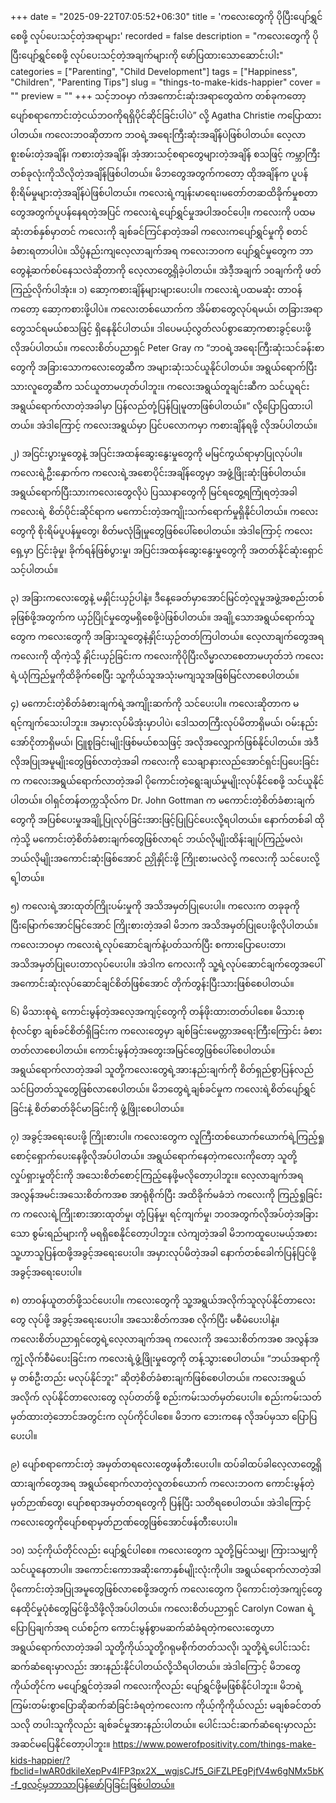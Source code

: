 +++
date = "2025-09-22T07:05:52+06:30"
title = 'ကလေးတွေကို ပိုပြီးပျော်ရွှင်စေဖို့ လုပ်ပေးသင့်တဲ့အရာများ'
recorded = false
description = "ကလေးတွေကို ပိုပြီးပျော်ရွှင်စေဖို့ လုပ်ပေးသင့်တဲ့အချက်များကို ဖော်ပြထားသောဆောင်းပါး"
categories = ["Parenting", "Child Development"]
tags = ["Happiness", "Children", "Parenting Tips"]
slug = "things-to-make-kids-happier"
cover = ""
preview = ""
+++
သင့်ဘဝမှာ ကံအကောင်းဆုံးအရာတွေထဲက တစ်ခုကတော့ ပျော်စရာကောင်းတဲ့ငယ်ဘဝကိုရရှိပိုင်ဆိုင်ခြင်းပါပဲ” လို့ Agatha Christie ကပြောထားပါတယ်။ ကလေးဘဝဆိုတာက ဘဝရဲ့အရေးကြီးဆုံးအချိန်ပဲဖြစ်ပါတယ်။ လေ့လာစူးစမ်းတဲ့အချိန်၊ ကစားတဲ့အချိန်၊ အံ့အားသင့်စရာတွေများတဲ့အချိန် စသဖြင့် ကမ္ဘာကြီးတစ်ခုလုံးကိုသိလိုတဲ့အချိန်ဖြစ်ပါတယ်။ မိဘတွေအတွက်ကတော့ ထိုအချိန်က ပူပန်စိုးရိမ်မှုများတဲ့အချိန်ပဲဖြစ်ပါတယ်။ ကလေးရဲ့ကျန်းမာရေး၊မတော်တဆထိခိုက်မှုစတာတွေအတွက်ပူပန်နေရတဲ့အပြင် ကလေးရဲ့ပျော်ရွှင်မှုအပါအဝင်ပေါ့။ ကလေးကို ပထမဆုံးတစ်နှစ်မှာတင် ကလေးကို ချစ်ခင်ကြင်နာတဲ့အခါ ကလေးကပျော်ရွှင်မှုကို စတင်ခံစားရတာပါပဲ။ သိပ္ပံနည်းကျလေ့လာချက်အရ ကလေးဘဝက ပျော်ရွှင်မှုတွေက ဘာတွေနဲ့ဆက်စပ်နေသလဲဆိုတာကို လေ့လာတွေ့ရှိခဲ့ပါတယ်။ အဲဒီ့အချက် ၁၀ချက်ကို ဖတ်ကြည့်လိုက်ပါအုံး။
၁) ဆော့ကစားချိန်များများပေးပါ။
ကလေးရဲ့ပထမဆုံး တာဝန်ကတော့ ဆော့ကစားဖို့ပါပဲ။ ကလေးတစ်ယောက်က အိမ်စာတွေလုပ်ရမယ်၊ တခြားအရာတွေသင်ရမယ်စသဖြင့် ရှိနေနိုင်ပါတယ်။ ဒါပေမယ့်လွတ်လပ်စွာဆော့ကစားခွင့်ပေးဖို့ လိုအပ်ပါတယ်။ ကလေးစိတ်ပညာရှင် Peter Gray က “ဘဝရဲ့အရေးကြီးဆုံးသင်ခန်းစာတွေကို အခြားသောကလေးတွေဆီက အများဆုံးသင်ယူနိုင်ပါတယ်။ အရွယ်ရောက်ပြီးသားလူတွေဆီက သင်ယူတာမဟုတ်ပါဘူး။ ကလေးအရွယ်တူချင်းဆီက သင်ယူရင်း အရွယ်ရောက်လာတဲ့အခါမှာ ပြန်လည်တုံ့ပြန်ပြုမူတာဖြစ်ပါတယ်။” လို့ပြောပြထားပါတယ်။ အဲဒါကြောင့် ကလေးအရွယ်မှာ ပြင်ပလောကမှာ ကစားချိန်ရဖို့ လိုအပ်ပါတယ်။

၂) အငြင်းပွားမှုတွေနဲ့ အပြင်းအထန်ဆွေးနွေးမှုတွေကို မမြင်ကွယ်ရာမှာပြုလုပ်ပါ။
ကလေးရဲ့ဦးနှောက်က ကလေးရဲ့အစောပိုင်းအချိန်တွေမှာ အဖွံ့ဖြိုးဆုံးဖြစ်ပါတယ်။ အရွယ်ရောက်ပြီးသားကလေးတွေလိုပဲ ပြဿနာတွေကို မြင်ရတွေ့ရကြုံရတဲ့အခါ ကလေးရဲ့ စိတ်ပိုင်းဆိုင်ရာက မကောင်းတဲ့အကျိုးသက်ရောက်မှုရှိနိုင်ပါတယ်။ ကလေးတွေကို စိုးရိမ်ပူပန်မှုတွေ၊ စိတ်မလုံခြုံမှုတွေဖြစ်ပေါ်စေပါတယ်။ အဲဒါကြောင့် ကလေးရှေ့မှာ ငြင်းခုံမှု၊ ခိုက်ရန်ဖြစ်ပွားမှု၊ အပြင်းအထန်ဆွေးနွေးမှုတွေကို အတတ်နိုင်ဆုံးရှောင်သင့်ပါတယ်။

၃) အခြားကလေးတွေနဲ့ မနှိုင်းယှဉ်ပါနဲ့။
ဒီနေ့ခေတ်မှာအောင်မြင်တဲ့လူမှုအဖွဲ့အစည်းတစ်ခုဖြစ်ဖို့အတွက်က ယှဉ်ပြိုင်မှုတွေမရှိစေဖို့ပဲဖြစ်ပါတယ်။ အချို့သောအရွယ်ရောက်သူတွေက ကလေးတွေကို အခြားသူတွေနဲ့နှိုင်းယှဉ်တတ်ကြပါတယ်။ လေ့လာချက်တွေအရ ကလေးကို ထိုကဲ့သို့ နှိုင်းယှဉ်ခြင်းက ကလေးကိုပိုပြီးလိမ္မာလာစေတာမဟုတ်ဘဲ ကလေးရဲ့ယုံကြည်မှုကိုထိခိုက်စေပြီး သူ့ကိုယ်သူအသုံးမကျသူအဖြစ်မြင်လာစေပါတယ်။

၄) မကောင်းတဲ့စိတ်ခံစားချက်ရဲ့အကျိုးဆက်ကို သင်ပေးပါ။
ကလေးဆိုတာက မရင့်ကျက်သေးပါဘူး။ အမှားလုပ်မိအုံးမှာပါပဲ၊ ဒေါသတကြီးလုပ်မိတာရှိမယ်၊ ဝမ်းနည်းအော်ငိုတာရှိမယ်၊ ငြူစူခြင်းမျိုးဖြစ်မယ်စသဖြင့် အလိုအလျှောက်ဖြစ်နိုင်ပါတယ်။ အဲဒီလိုအပြုအမူမျိုးတွေဖြစ်လာတဲ့အခါ ကလေးကို သေချာနားလည်အောင်ရှင်းပြပေးခြင်းက ကလေးအရွယ်ရောက်လာတဲ့အခါ ပိုကောင်းတဲ့ရွေးချယ်မှုမျိုးလုပ်နိုင်စေဖို့ သင်ယူနိုင်ပါတယ်။
ဝါရှင်တန်တက္ကသိုလ်က Dr. John Gottman က မကောင်းတဲ့စိတ်ခံစားချက်တွေကို အပြစ်ပေးမှုအချို့ပြုလုပ်ခြင်းအားဖြင့်ပြုပြင်ပေးလို့ရပါတယ်။ နောက်တစ်ခါ ထိုကဲ့သို့ မကောင်းတဲ့စိတ်ခံစားချက်တွေဖြစ်လာရင် ဘယ်လိုမျိုးထိန်းချုပ်ကြည့်မလဲ၊ ဘယ်လိုမျိုးအကောင်းဆုံးဖြစ်အောင် ညှိုနှိုင်းဖို့ ကြိုးစားမလဲလို့ ကလေးကို သင်ပေးလို့ရ့ါတယ်။

၅) ကလေးရဲ့အားထုတ်ကြိုးပမ်းမှုကို အသိအမှတ်ပြုပေးပါ။
ကလေးက တခုခုကို ပြီးမြောက်အောင်မြင်အောင် ကြိုးစားတဲ့အခါ မိဘက အသိအမှတ်ပြုပေးဖို့လိုပါတယ်။ ကလေးဘဝမှာ ကလေးရဲ့လုပ်ဆောင်ချက်နဲ့ပတ်သက်ပြီး စကားပြောပေးတာ၊ အသိအမှတ်ပြုပေးတာလုပ်ပေးပါ။ အဲဒါက ကေလးကို သူ့ရဲ့လုပ်ဆောင်ချက်တွေအပေါ် အကောင်းဆုံးလုပ်ဆောင်ချင်စိတ်ဖြစ်အောင် တိုက်တွန်းပြီးသားဖြစ်စေပါတယ်။

၆) မိသားစုရဲ့ ကောင်းမွန်တဲ့အလေ့အကျင့်တွေကို တန်ဖိုးထားတတ်ပါစေ။
မိသားစုစုံလင်စွာ ချစ်ခင်စိတ်ရှိခြင်းက ကလေးတွေမှာ ချစ်ခြင်းမေတ္တာအရေးကြီးကြောင်း ခံစားတတ်လာစေပါတယ်။ ကောင်းမွန်တဲ့အတွေးအမြင်တွေဖြစ်ပေါ်စေပါတယ်။ အရွယ်ရောက်လာတဲ့အခါ သူတို့ကလေးတွေရဲ့အားနည်းချက်ကို စိတ်ရှည်စွာပြန်လည်သင်ပြတတ်သူတွေဖြစ်လာစေပါတယ်။ မိဘတွေရဲ့ချစ်ခင်မှုက ကလေးရဲ့စိတ်ပျော်ရွှင်ခြင်းနဲ့ စိတ်ဓာတ်ခိုင်မာခြင်းကို ဖွံ့ဖြိုးစေပါတယ်။

၇) အခွင့်အရေးပေးဖို့ ကြိုးစားပါ။
ကလေးတွေက လူကြီးတစ်ယောက်ယောက်ရဲ့ကြည့်ရှုစောင့်ရှောက်ပေးနေဖို့လိုအပ်ပါတယ်။ အရွယ်ရောက်နေတဲ့ကလေးကိုတော့ သူတို့လှုပ်ရှားမှုတိုင်းကို အသေးစိတ်စောင့်ကြည့်နေဖို့မလိုတော့ပါဘူး။ လေ့လာချက်အရ အလွန်အမင်းအသေးစိတ်ကအစ အာရုံစိုက်ပြီး အထိခိုက်မခံဘဲ ကလေးကို ကြည့်ရှုခြင်းက ကလေးရဲ့ကြိုးစားအားထုတ်မှု၊ တုံ့ပြန်မှု၊ ရင့်ကျက်မှု၊ ဘဝအတွက်လိုအပ်တဲ့အခြားသော စွမ်းရည်များကို မရရှိစေနိုင်တော့ပါဘူး။ လဲကျတဲ့အခါ မိဘကထူပေးမယ့်အစား သူ့ဟာသူပြန်ထဖို့အခွင့်အရေးပေးပါ။ အမှားလုပ်မိတဲ့အခါ နောက်တစ်ခေါက်ပြန်ပြင်ဖို့ အခွင့်အရေးပေးပါ။

၈) တာဝန်ယူတတ်ဖို့သင်ပေးပါ။
ကလေးတွေကို သူ့အရွယ်အလိုက်သူလုပ်နိုင်တာလေးတွေ လုပ်ဖို့ အခွင့်အရေးပေးပါ။ အသေးစိတ်ကအစ လိုက်ပြီး မစီမံပေးပါနဲ့။ ကလေးစိတ်ပညာရှင်တွေရဲ့လေ့လာချက်အရ ကလေးကို အသေးစိတ်ကအစ အလွန်အကျွံ့လိုက်စီမံပေးခြင်းက ကလေးရဲ့ဖွံ့ဖြိုးမှုတွေကို တန့်သွားစေပါတယ်။ “ဘယ်အရာကိုမှ တစ်ဦးတည်း မလုပ်နိုင်ဘူး” ဆိုတဲ့စိတ်ခံစားချက်ဖြစ်စေပါတယ်။ ကလေးအရွယ်အလိုက် လုပ်နိုင်တာလေးတွေ လုပ်တတ်ဖို့ စည်းကမ်းသတ်မှတ်ပေးပါ။ စည်းကမ်းသတ်မှတ်ထားတဲ့ဘောင်အတွင်းက လုပ်ကိုင်ပါစေ။ မိဘက ဘေးကနေ လိုအပ်မှသာ ပြောပြပေးပါ။

၉) ပျော်စရာကောင်းတဲ့ အမှတ်တရလေးတွေဖန်တီးပေးပါ။
ထပ်ခါထပ်ခါလေ့လာတွေ့ရှိထားချက်တွေအရ အရွယ်ရောက်လာတဲ့လူတစ်ယောက် ကလေးဘဝက ကောင်းမွန်တဲ့မှတ်ဉာဏ်တွေ၊ ပျော်စရာအမှတ်တရတွေကို ပြန်ပြီး သတိရစေပါတယ်။ အဲဒါကြောင့် ကလေးတွေကိုပျော်စရာမှတ်ဉာဏ်တွေဖြစ်အောင်ဖန်တီးပေးပါ။

၁၀) သင့်ကိုယ်တိုင်လည်း ပျော်ရွှင်ပါစေ။
ကလေးတွေက သူတို့မြင်သမျှ၊ ကြားသမျှကို သင်ယူနေတာပါ။ အကောင်းကောအဆိုးကောနှစ်မျိုးလုံးကိုပါ။ အရွယ်ရောက်လာတဲ့အါ ပိုကောင်းတဲ့အပြုအမူတွေဖြစ်လာစေဖို့အတွက် ကလေးတွေက ပိုကောင်းတဲ့အကျင့်တွေနေထိုင်မှုပုံစံတွေမြင်ဖို့သိဖို့လိုအပ်ပါတယ်။ ကလေးစိတ်ပညာရှင် Carolyn Cowan ရဲ့ပြောပြချက်အရ ငယ်စဉ်က ကောင်းမွန်စွာမဆက်ဆံခံရတဲ့ကလေးတွေဟာ အရွယ်ရောက်လာတဲ့အခါ သူတို့ကိုယ်သူတို့ဂရုမစိုက်တတ်သလို၊ သူတို့ရဲ့ပေါင်းသင်းဆက်ဆံရေးမှာလည်း အားနည်းနိုင်ပါတယ်လို့သိရပါတယ်။ အဲဒါကြောင့် မိဘတွေကိုယ်တိုင်က မပျော်ရွှင်တဲ့အခါ ကလေးကိုလည်း ပျော်ရွှင်ဖို့မဖြစ်နိုင်ပါဘူး။ မိဘရဲ့ကြမ်းတမ်းစွာပြောဆိုဆက်ဆံခြင်းခံရတဲ့ကလေးက ကိုယ့်ကိုကိုယ်လည်း မချစ်ခင်တတ်သလို တပါးသူကိုလည်း ချစ်ခင်မှုအားနည်းပါတယ်။ ပေါင်းသင်းဆက်ဆံရေးမှာလည်း အဆင်မပြေနိုင်တော့ပါဘူး။
https://www.powerofpositivity.com/things-make-kids-happier/?fbclid=IwAR0dkileXepPv4lFP3px2X__wgjsCJf5_GiFZLPEgPjfV4w6gNMx5bK-f_gလင့်မှဘာသာပြန်ဖော်ပြခြင်းဖြစ်ပါတယ်။ 